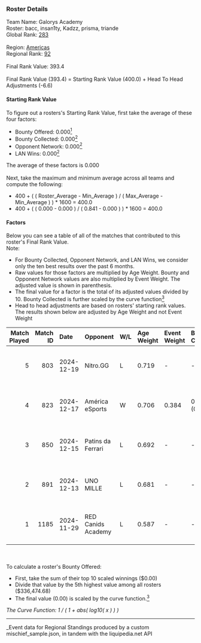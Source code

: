 ### Roster Details<br />
Team Name: Galorys Academy<br />
Roster: bacc, insan1ty, Kadzz, prisma, triande<br />
Global Rank: [283](../../standings_global_2025_03_01.md)<br />
<br />
Region: [Americas]( ../../standings_americas_2025_03_01.md)<br />
Regional Rank: [92]( ../../standings_americas_2025_03_01.md)<br />
<br />
Final Rank Value:  393.4<br />
<br />
Final Rank Value (393.4) = Starting Rank Value (400.0) + Head To Head Adjustments (-6.6)<br />

#### Starting Rank Value<br />
To figure out a rosters's Starting Rank Value, first take the average of these four factors:<br />
- Bounty Offered: 0.000[<sup>1</sup>](#table2)
- Bounty Collected: 0.000[<sup>2</sup>](#table1)
- Opponent Network: 0.000[<sup>2</sup>](#table1)
- LAN Wins: 0.000[<sup>2</sup>](#table1)

The average of these factors is 0.000<br />
<br />
Next, take the maximum and minimum average across all teams and compute the following:<br />
- 400 + ( ( Roster_Average - Min_Average ) / ( Max_Average - Min_Average ) ) * 1600 = 400.0
- 400 + ( ( 0.000 - 0.000 ) / ( 0.841 - 0.000 ) ) * 1600 = 400.0


#### Factors<br />
Below you can see a table of all of the matches that contributed to this roster's Final Rank Value.<br />
Note:<br />

- For Bounty Collected, Opponent Network, and LAN Wins, we consider only the ten best results over the past 6 months.
- Raw values for those factors are multiplied by Age Weight. Bounty and Opponent Network values are also multiplied by Event Weight. The adjusted value is shown in parenthesis.
- The final value for a factor is the total of its adjusted values divided by 10. Bounty Collected is further scaled by the curve function[<sup>3</sup>](#curveFunction)
- Head to head adjustments are based on rosters' starting rank values. The results shown below are adjusted by Age Weight and not Event Weight
<span id="table1"></span><br />


| Match Played | Match ID | Date       | Opponent           | W/L | Age Weight | Event Weight | Bounty Collected | Opponent Network | LAN Wins  | H2H Adj. | Roster                                 |
| -: | -: | :- | :- | :- | :- | :- | :- | :- | :- | -: | :- |
|            5 |      803 | 2024-12-19 | Nitro.GG           | L   | 0.719      | -            | -                | -                | -         |    -3.86 | bacc, insan1ty, Kadzz, prisma, triande |
|            4 |      823 | 2024-12-17 | América eSports    | W   | 0.706      | 0.384        | 0.000 (0.000)    | 0.000 (0.000)    | 0 (0.000) |    11.10 | bacc, insan1ty, Kadzz, prisma, triande |
|            3 |      850 | 2024-12-15 | Patins da Ferrari  | L   | 0.692      | -            | -                | -                | -         |    -7.03 | bacc, insan1ty, Kadzz, prisma, triande |
|            2 |      891 | 2024-12-13 | UNO MILLE          | L   | 0.681      | -            | -                | -                | -         |    -3.11 | bacc, insan1ty, Kadzz, prisma, triande |
|            1 |     1185 | 2024-11-29 | RED Canids Academy | L   | 0.587      | -            | -                | -                | -         |    -3.72 | bacc, insan1ty, Kadzz, prisma, triande |

<br />
<span id="table2"></span><br />
To calculate a roster's Bounty Offered:<br />

- First, take the sum of their top 10 scaled winnings ($0.00)
- Divide that value by the 5th highest value among all rosters ($336,474.68)
- The final value (0.00) is scaled by the curve function.[<sup>3</sup>](#curveFunction)

<span id="curveFunction"></span>_The Curve Function: 1 / ( 1 + abs( log10( x ) ) )_<br />

---
_Event data for Regional Standings produced by a custom mischief_sample.json, in tandem with the liquipedia.net API<br />
